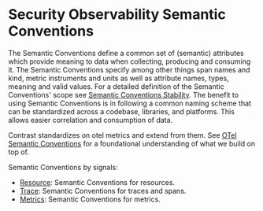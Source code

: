 # Security Observability Semantic Conventions

The Semantic Conventions define a common set of (semantic) attributes which
provide meaning to data when collecting, producing and consuming it.
The Semantic Conventions specify among other things span names and kind, metric
instruments and units as well as attribute names, types, meaning and valid
values. For a detailed definition of the Semantic Conventions' scope see
[Semantic Conventions Stability](https://opentelemetry.io/docs/specs/otel/versioning-and-stability/#semantic-conventions-stability).
The benefit to using Semantic Conventions is in following a common naming
scheme that can be standardized across a codebase, libraries, and platforms.
This allows easier correlation and consumption of data.

Contrast standardizes on otel metrics and extend from them. See
[OTel Semantic Conventions](https://github.com/open-telemetry/semantic-conventions/tree/v1.22.0/docs)
for a foundational understanding of what we build on top of.

Semantic Conventions by signals:

- [Resource](resource/README.md): Semantic Conventions for resources.
- [Trace](general/trace.md): Semantic Conventions for traces and spans.
- [Metrics](general/metrics.md): Semantic Conventions for metrics.
